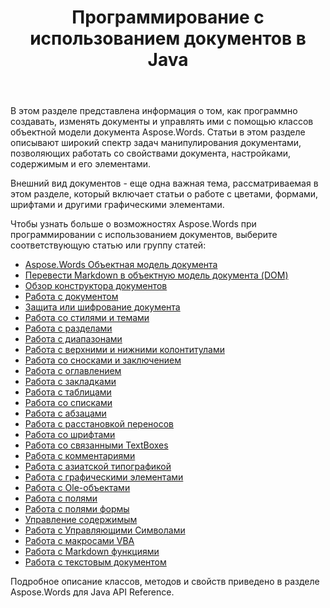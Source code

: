﻿---
title: Программирование с использованием документов в Java
second_title: Aspose.Words для Java
articleTitle: Программирование с использованием документов
linktitle: Программирование с использованием документов
type: docs
description: "Используйте классы объектной модели документа Aspose.Words для программного создания, изменения документов и управления ими с помощью Java. Работайте со свойствами, настройками и содержимым документа, а также с внешним видом документа, управляя цветами, формами, шрифтами и другой графикой."
weight: 340
url: /ru/java/programming-with-documents/
timestamp: 2024-09-25-11-08-55
---

В этом разделе представлена информация о том, как программно создавать, изменять документы и управлять ими с помощью классов объектной модели документа Aspose.Words. Статьи в этом разделе описывают широкий спектр задач манипулирования документами, позволяющих работать со свойствами документа, настройками, содержимым и его элементами.

Внешний вид документов - еще одна важная тема, рассматриваемая в этом разделе, который включает статьи о работе с цветами, формами, шрифтами и другими графическими элементами.

Чтобы узнать больше о возможностях Aspose.Words при программировании с использованием документов, выберите соответствующую статью или группу статей:

- [Aspose.Words Объектная модель документа](/words/java/aspose-words-document-object-model/)
- [Перевести Markdown в объектную модель документа (DOM)](/words/java/translate-markdown-to-document-object-model/)
- [Обзор конструктора документов](/words/java/document-builder-overview/)
- [Работа с документом](/words/java/working-with-document/)
- [Защита или шифрование документа](/words/java/protect-or-encrypt-a-document/)
- [Работа со стилями и темами](/words/java/working-with-styles/)
- [Работа с разделами](/words/java/working-with-sections/)
- [Работа с диапазонами](/words/java/working-with-ranges/)
- [Работа с верхними и нижними колонтитулами](/words/java/working-with-headers-and-footers/)
- [Работа со сносками и заключением](/words/java/working-with-footnote-and-endnote/)
- [Работа с оглавлением](/words/java/working-with-table-of-contents/)
- [Работа с закладками](/words/java/working-with-bookmarks/)
- [Работа с таблицами](/words/java/working-with-tables/)
- [Работа со списками](/words/java/working-with-lists/)
- [Работа с абзацами](/words/java/working-with-paragraphs/)
- [Работа с расстановкой переносов](/words/java/working-with-hyphenation/)
- [Работа со шрифтами](/words/java/working-with-fonts/)
- [Работа со связанными TextBoxes](/words/java/working-with-linked-textboxes/)
- [Работа с комментариями](/words/java/working-with-comments/)
- [Работа с азиатской типографикой](/words/java/working-with-asian-typography/)
- [Работа с графическими элементами](/words/java/working-with-graphic-elements/)
- [Работа с Ole-объектами](/words/java/working-with-ole-objects/)
- [Работа с полями](/words/java/working-with-fields/)
- [Работа с полями формы](/words/java/working-with-form-fields/)
- [Управление содержимым](/words/java/contents-management/)
- [Работа с Управляющими Символами](/words/java/working-with-control-characters/)
- [Работа с макросами VBA](/words/java/working-with-vba-macros/)
- [Работа с Markdown функциями](/words/java/working-with-markdown-features/)
- [Работа с текстовым документом](/words/java/working-with-text-document/)

Подробное описание классов, методов и свойств приведено в разделе Aspose.Words для Java API Reference.
